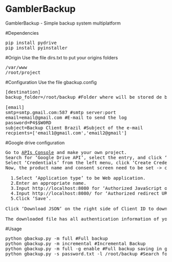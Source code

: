 # GamblerBackup
GamblerBackup - Simple backup system multiplatform

#Dependencies
<pre>
pip install pydrive
pip install pyinstaller
</pre>

#Origin
Use the file dirs.txt to put your origins folders
<pre>
/var/www
/root/project
</pre>

#Configuration
Use the file gbackup.config
<pre>
[destination]
backup_folder=/root/backup #Folder where will be stored de backup

[email]
smtp=smtp.gmail.com:587 #smtp server:port
email=email@gmail.com #E-mail to send the log
password=P4$$W0RD
subject=Backup Client Brazil #Subject of the e-mail
recpients=['email1@gmail.com','email2@gmail'] 
</pre>

#Google drive configuration
<pre>
Go to <a href="https://console.developers.google.com/iam-admin/projects">APIs Console</a> and make your own project.
Search for ‘Google Drive API’, select the entry, and click ‘Enable’.
Select ‘Credentials’ from the left menu, click ‘Create Credentials’, select ‘OAuth client ID’.
Now, the product name and consent screen need to be set -> click ‘Configure consent screen’ and follow the instructions. Once finished:

  1.Select ‘Application type’ to be Web application.
  2.Enter an appropriate name.
  3.Input http://localhost:8080 for ‘Authorized JavaScript origins’.
  4.Input http://localhost:8080/ for ‘Authorized redirect URIs’.
  5.Click ‘Save’.

Click ‘Download JSON’ on the right side of Client ID to download client_secret_<really long ID>.json.

The downloaded file has all authentication information of your application. Rename the file to “client_secrets.json” and place it in your working directory.
</pre>

#Usage
<pre>
python gbackup.py -m full #Full backup
python gbackup.py -m incremental #Incremental Backup
python gbackup.py -m full -g enable #Full backup saving in google drive folder
python gbackup.py -s password.txt -l /root/backup #Search for a file in zip files recursively
</pre>

